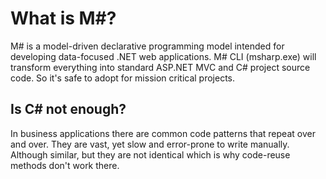 # What is M#?

M# is a model-driven declarative programming model intended for developing data-focused .NET web applications. M# CLI (msharp.exe) will transform everything into standard ASP.NET MVC and C# project source code. So it's safe to adopt for mission critical projects.

## Is C# not enough?
In business applications there are common code patterns that repeat over and over. They are vast, yet slow and error-prone to write manually. Although similar, but they are not identical which is why code-reuse methods don't work there.

